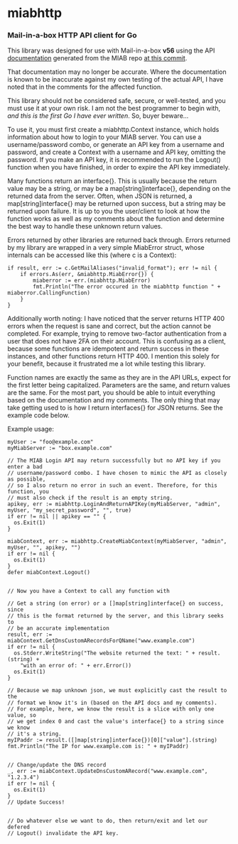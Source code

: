 # miabhttp

### Mail-in-a-box HTTP API client for Go

This library was designed for use with Mail-in-a-box **v56** using the API [documentation](https://mailinabox.email/api-docs.html) generated from the MIAB repo [at this commit](https://raw.githubusercontent.com/mail-in-a-box/mailinabox/eeee712cf3ad4d337479956f2c036071cc7e93c9/api/mailinabox.yml).

That documentation may no longer be accurate. Where the documentation is known to be inaccurate against my own testing of the actual API, I have noted that in the comments for the affected function.

This library should not be considered safe, secure, or well-tested, and you must use it at your own risk. I am not the best programmer to begin with, *and this is the first Go I have ever written*. So, buyer beware...

To use it, you must first create a miabhttp.Context instance, which holds information about how to login to your MIAB server. You can use a username/password combo, or generate an API key from a username and password, and create a Context with a username and API key, omitting the password. If you make an API key, it is recommended to run the Logout() function when you have finished, in order to expire the API key immediately.

Many functions return an interface{}. This is usually because the return value may be a string, or may be a map[string]interface{}, depending on the returned data from the server. Often, when JSON is returned, a map[string]interface{} may be returned upon success, but a string may be returned upon failure. It is up to you the user/client to look at how the function works as well as my comments about the function and determine the best way to handle these unknown return values.

Errors returned by other libraries are returned back through. Errors returned by my library are wrapped in a very simple MiabError struct, whose internals can be accessed like this (where c is a Context):

```
if result, err := c.GetMailAliases("invalid_format"); err != nil {
    if errors.As(err, &miabhttp.MiabError{}) {
        miaberror := err.(miabhttp.MiabError)
        fmt.Println("The error occured in the miabhttp function " + miaberror.CallingFunction)
    }
}
```

Additionally worth noting: I have noticed that the server returns HTTP 400 errors when the request is sane and correct, but the action cannot be completed. For example, trying to remove two-factor authentication from a user that does not have 2FA on their account. This is confusing as a client, because some functions are idempotent and return success in these instances, and other functions return HTTP 400. I mention this solely for your benefit, because it frustrated me a lot while testing this library.

Function names are exactly the same as they are in the API URLs, expect for the first letter being capitalized. Parameters are the same, and return values are the same. For the most part, you should be able to intuit everything based on the documentation and my comments. The only thing that may take getting used to is how I return interfaces{} for JSON returns. See the example code below.

Example usage:

```
myUser := "foo@example.com"
myMiabServer := "box.example.com"

// The MIAB Login API may return successfully but no API key if you enter a bad
// username/password combo. I have chosen to mimic the API as closely as possible,
// so I also return no error in such an event. Therefore, for this function, you
// must also check if the result is an empty string.
apikey, err := miabhttp.LoginAndReturnAPIKey(myMiabServer, "admin", myUser, "my_secret_password", "", true)
if err != nil || apikey == "" {
  os.Exit(1)
}

miabContext, err := miabhttp.CreateMiabContext(myMiabServer, "admin", myUser, "", apikey, "")
if err != nil {
  os.Exit(1)
}
defer miabContext.Logout()


// Now you have a Context to call any function with

// Get a string (on error) or a []map[string]interface{} on success, since
// this is the format returned by the server, and this library seeks to
// be an accurate implementation
result, err := miabContext.GetDnsCustomARecordsForQName("www.example.com")
if err != nil {
  os.Stderr.WriteString("The website returned the text: " + result.(string) +
    "with an error of: " + err.Error())
  os.Exit(1)
}

// Because we map unknown json, we must explicitly cast the result to the
// format we know it's in (based on the API docs and my comments).
// For example, here, we know the result is a slice with only one value, so
// we get index 0 and cast the value's interface{} to a string since we know
// it's a string.
myIPaddr := result.([]map[string]interface{})[0]["value"].(string)
fmt.Println("The IP for www.example.com is: " + myIPaddr)


// Change/update the DNS record
_, err := miabContext.UpdateDnsCustomARecord("www.example.com", "1.2.3.4")
if err != nil {
  os.Exit(1)
}
// Update Success!


// Do whatever else we want to do, then return/exit and let our defered
// Logout() invalidate the API key.
```
